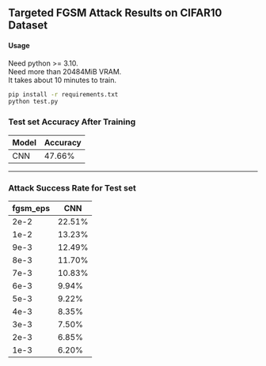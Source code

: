 ## Targeted FGSM Attack Results on CIFAR10 Dataset

#### Usage

Need python >= 3.10.   
Need more than 20484MiB VRAM.   
It takes about 10 minutes to train.

```bash
pip install -r requirements.txt
python test.py
```

### Test set Accuracy After Training

| Model | Accuracy |
|-------|----------|
| CNN   | 47.66%   |

---

### Attack Success Rate for Test set

| fgsm_eps |  CNN  |
|----------|-------|
| 2e-2     | 22.51% |
| 1e-2     | 13.23% |
| 9e-3     | 12.49% |
| 8e-3     | 11.70% |
| 7e-3     | 10.83% |
| 6e-3     | 9.94% |
| 5e-3     | 9.22% |
| 4e-3     | 8.35% |
| 3e-3     | 7.50% |
| 2e-3     | 6.85% |
| 1e-3     | 6.20% |